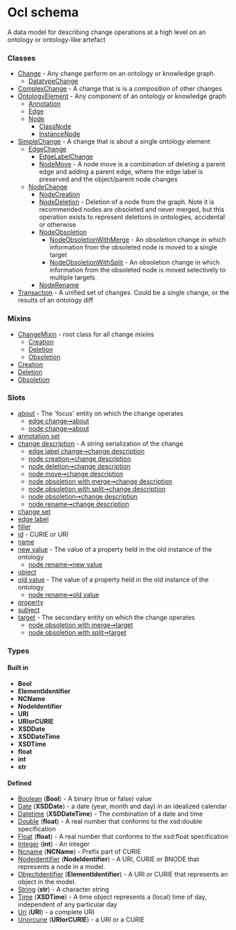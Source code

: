 
# Ocl schema


A data model for describing change operations at a high level on an ontology or ontology-like artefact


### Classes

 * [Change](Change.md) - Any change perform on an ontology or knowledge graph
    * [DatatypeChange](DatatypeChange.md)
 * [ComplexChange](ComplexChange.md) - A change that is is a composition of other changes
 * [OntologyElement](OntologyElement.md) - Any component of an ontology or knowledge graph
    * [Annotation](Annotation.md)
    * [Edge](Edge.md)
    * [Node](Node.md)
       * [ClassNode](ClassNode.md)
       * [InstanceNode](InstanceNode.md)
 * [SimpleChange](SimpleChange.md) - A change that is about a single ontology element
    * [EdgeChange](EdgeChange.md)
       * [EdgeLabelChange](EdgeLabelChange.md)
       * [NodeMove](NodeMove.md) - A node move is a combination of deleting a parent edge and adding a parent edge, where the edge label is preserved and the object/parent node changes
    * [NodeChange](NodeChange.md)
       * [NodeCreation](NodeCreation.md)
       * [NodeDeletion](NodeDeletion.md) - Deletion of a node from the graph. Note it is recommended nodes are obsoleted and never merged, but this operation exists to represent deletions in ontologies, accidental or otherwise
       * [NodeObsoletion](NodeObsoletion.md)
          * [NodeObsoletionWithMerge](NodeObsoletionWithMerge.md) - An obsoletion change in which information from the obsoleted node is moved to a single target
          * [NodeObsoletionWithSplit](NodeObsoletionWithSplit.md) - An obsoletion change in which information from the obsoleted node is moved selectively to multiple targets
       * [NodeRename](NodeRename.md)
 * [Transaction](Transaction.md) - A unified set of changes. Could be a single change, or the results of an ontology diff

### Mixins

 * [ChangeMixin](ChangeMixin.md) - root class for all change mixins
    * [Creation](Creation.md)
    * [Deletion](Deletion.md)
    * [Obsoletion](Obsoletion.md)
 * [Creation](Creation.md)
 * [Deletion](Deletion.md)
 * [Obsoletion](Obsoletion.md)

### Slots

 * [about](about.md) - The 'focus' entity on which the change operates
    * [edge change➞about](edge_change_about.md)
    * [node change➞about](node_change_about.md)
 * [annotation set](annotation_set.md)
 * [change description](change_description.md) - A string serialization of the change
    * [edge label change➞change description](edge_label_change_change_description.md)
    * [node creation➞change description](node_creation_change_description.md)
    * [node deletion➞change description](node_deletion_change_description.md)
    * [node move➞change description](node_move_change_description.md)
    * [node obsoletion with merge➞change description](node_obsoletion_with_merge_change_description.md)
    * [node obsoletion with split➞change description](node_obsoletion_with_split_change_description.md)
    * [node obsoletion➞change description](node_obsoletion_change_description.md)
    * [node rename➞change description](node_rename_change_description.md)
 * [change set](change_set.md)
 * [edge label](edge_label.md)
 * [filler](filler.md)
 * [id](id.md) - CURIE or URI
 * [name](name.md)
 * [new value](new_value.md) - The value of a property held in the old instance of the ontology
    * [node rename➞new value](node_rename_new_value.md)
 * [object](object.md)
 * [old value](old_value.md) - The value of a property held in the old instance of the ontology
    * [node rename➞old value](node_rename_old_value.md)
 * [property](property.md)
 * [subject](subject.md)
 * [target](target.md) - The secondary entity on which the change operates
    * [node obsoletion with merge➞target](node_obsoletion_with_merge_target.md)
    * [node obsoletion with split➞target](node_obsoletion_with_split_target.md)

### Types


#### Built in

 * **Bool**
 * **ElementIdentifier**
 * **NCName**
 * **NodeIdentifier**
 * **URI**
 * **URIorCURIE**
 * **XSDDate**
 * **XSDDateTime**
 * **XSDTime**
 * **float**
 * **int**
 * **str**

#### Defined

 * [Boolean](types/Boolean.md)  (**Bool**)  - A binary (true or false) value
 * [Date](types/Date.md)  (**XSDDate**)  - a date (year, month and day) in an idealized calendar
 * [Datetime](types/Datetime.md)  (**XSDDateTime**)  - The combination of a date and time
 * [Double](types/Double.md)  (**float**)  - A real number that conforms to the xsd:double specification
 * [Float](types/Float.md)  (**float**)  - A real number that conforms to the xsd:float specification
 * [Integer](types/Integer.md)  (**int**)  - An integer
 * [Ncname](types/Ncname.md)  (**NCName**)  - Prefix part of CURIE
 * [Nodeidentifier](types/Nodeidentifier.md)  (**NodeIdentifier**)  - A URI, CURIE or BNODE that represents a node in a model.
 * [Objectidentifier](types/Objectidentifier.md)  (**ElementIdentifier**)  - A URI or CURIE that represents an object in the model.
 * [String](types/String.md)  (**str**)  - A character string
 * [Time](types/Time.md)  (**XSDTime**)  - A time object represents a (local) time of day, independent of any particular day
 * [Uri](types/Uri.md)  (**URI**)  - a complete URI
 * [Uriorcurie](types/Uriorcurie.md)  (**URIorCURIE**)  - a URI or a CURIE
